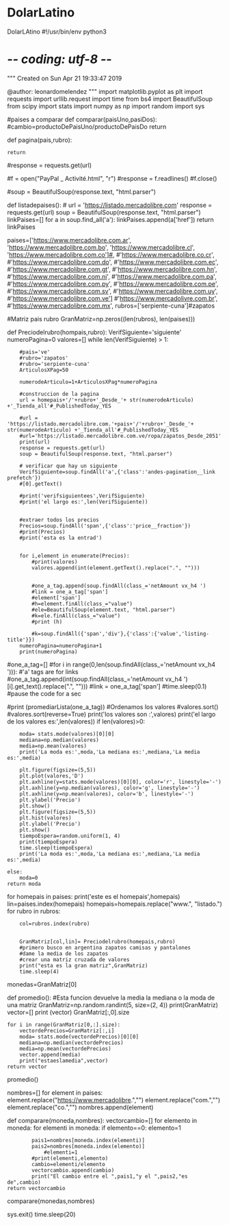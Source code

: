 # DolarLatino
DolarLAtino
#!/usr/bin/env python3
# -*- coding: utf-8 -*-
"""
Created on Sun Apr 21 19:33:47 2019

@author: leonardomelendez
"""
import matplotlib.pyplot as plt
import requests
import urllib.request
import time
from bs4 import BeautifulSoup
from scipy import stats 
import numpy as np
import random
import sys

#paises a comparar
def comparar(paisUno,pasiDos):
    #cambio=productoDePaisUno/productoDePaisDo
    return 

def pagina(pais,rubro):
        
    return





#response = requests.get(url)
 
#f = open("PayPal _ Activité.html", "r")
#response = f.readlines()
#f.close()

#soup = BeautifulSoup(response.text, "html.parser")



def listadepaises():
    #
    url = 'https://listado.mercadolibre.com'
    response = requests.get(url)
    soup = BeautifulSoup(response.text, "html.parser")
    linkPaises=[]
    for a in soup.find_all('a'): 
        linkPaises.append(a['href'])
    return linkPaises


paises=['https://www.mercadolibre.com.ar',
'https://www.mercadolibre.com.bo',
 'https://www.mercadolibre.cl',
 'https://www.mercadolibre.com.co']#,
 #'https://www.mercadolibre.co.cr',
 #'https://www.mercadolibre.com.do',
 #'https://www.mercadolibre.com.ec',
 #'https://www.mercadolibre.com.gt',
 #'https://www.mercadolibre.com.hn',
 #'https://www.mercadolibre.com.ni',
 #'https://www.mercadolibre.com.pa',
 #'https://www.mercadolibre.com.py',
 #'https://www.mercadolibre.com.pe',
 #'https://www.mercadolibre.com.sv',
 #'https://www.mercadolibre.com.uy',
 #'https://www.mercadolibre.com.ve']
#'https://www.mercadolivre.com.br',
#'https://www.mercadolibre.com.mx',
rubros=['serpiente-cuna']#zapatos


#Matriz pais rubro 
GranMatriz=np.zeros((len(rubros), len(paises)))



def Preciodelrubro(hompais,rubro):
    VerifSiguiente='siguiente'
    numeroPagina=0
    valores=[]
    while len(VerifSiguiente) > 1:
    
        #pais='ve'
        #rubro='zapatos'
        #rubro='serpiente-cuna'
        ArticulosXPag=50
    
        numerodeArticulo=1+ArticulosXPag*numeroPagina
    
        #construccion de la pagina 
        url = homepais+'/'+rubro+'_Desde_'+ str(numerodeArticulo) +'_Tienda_all'#_PublishedToday_YES
        
        #url = 'https://listado.mercadolibre.com.'+pais+'/'+rubro+'_Desde_'+ str(numerodeArticulo) +'_Tienda_all'#_PublishedToday_YES
        #url='https://listado.mercadolibre.com.ve/ropa/zapatos_Desde_2051'
        print(url)
        response = requests.get(url)
        soup = BeautifulSoup(response.text, "html.parser")
    
        # verificar que hay un siguiente 
        VerifSiguiente=soup.findAll('a',{'class':'andes-pagination__link prefetch'})
        #[0].getText()
    
        #print('verifsiguientees',VerifSiguiente)
        #print('el largo es:',len(VerifSiguiente))
    
    
        #extraer todos los precios 
        Precios=soup.findAll('span',{'class':'price__fraction'})
        #print(Precios)
        #print('esta es la entrad')
    

        for i,element in enumerate(Precios): 
            #print(valores)
            valores.append(int(element.getText().replace(".", "")))
            
            
            #one_a_tag.append(soup.findAll(class_='netAmount vx_h4 ')
            #link = one_a_tag['span']
            #element['span']
            #h=element.finAll(class_="value")
            #ele=BeautifulSoup(element.text, "html.parser")
            #k=ele.finAll(class_="value")
            #print (h)
        
            #k=soup.findAll({'span','div'},{'class':{'value','listing-title'}})
        numeroPagina=numeroPagina+1
        print(numeroPagina)
        
        
  

#one_a_tag=[]
#for i in range(0,len(soup.findAll(class_='netAmount vx_h4 '))): #'a' tags are for links
    #one_a_tag.append(int(soup.findAll(class_='netAmount vx_h4 ')[i].get_text().replace(".", "")))
    #link = one_a_tag['span']
    #time.sleep(0.1) #pause the code for a sec
    


#print (promediarLista(one_a_tag))
#Ordenamos los valores 
#valores.sort()
#valores.sort(reverse=True)
    print('los valores son :',valores)
    print('el largo de los valores es:',len(valores))
    if len(valores)>0:
        
        moda= stats.mode(valores)[0][0]
        mediana=np.median(valores)
        media=np.mean(valores)
        print('La moda es:',moda,'La mediana es:',mediana,'La media es:',media)
    
        plt.figure(figsize=(5,5))
        plt.plot(valores,'D')
        plt.axhline(y=stats.mode(valores)[0][0], color='r', linestyle='-')
        plt.axhline(y=np.median(valores), color='g', linestyle='-')
        plt.axhline(y=np.mean(valores), color='b', linestyle='-')
        plt.ylabel('Precio')
        plt.show()
        plt.figure(figsize=(5,5))
        plt.hist(valores)
        plt.ylabel('Precio')
        plt.show()
        tiempoEspera=random.uniform(1, 4)
        print(tiempoEspera)
        time.sleep(tiempoEspera)
        print('La moda es:',moda,'La mediana es:',mediana,'La media es:',media)
   
    else:
        moda=0
    return moda

for homepais in paises:
    print('este es el homepais',homepais)
    lin=paises.index(homepais)
    homepais=homepais.replace("www.", "listado.")
    for rubro in rubros:
        
        col=rubros.index(rubro)
        
        
        GranMatriz[col,lin]= Preciodelrubro(homepais,rubro)
        #primero busco en argentina zapatos camisas y pantalones 
        #dame la media de los zapatos 
        #crear una matriz cruzada de valores 
        print("esta es la gran matriz",GranMatriz)
        time.sleep(4)
        

monedas=GranMatriz[0]

def promedio():
    #Esta funcion devuelve la media la mediana o la moda de una matriz 
    GranMatriz=np.random.randint(5, size=(2, 4))
    print(GranMatriz)
    vector=[]
    print (vector)
    GranMatriz[:,0].size
    
    for i in range(GranMatriz[0,:].size):
        vectordePrecios=GranMatriz[:,i]
        moda= stats.mode(vectordePrecios)[0][0]
        mediana=np.median(vectordePrecios)
        media=np.mean(vectordePrecios)
        vector.append(media)
        print("estaeslamedia",vector)
    return vector

promedio()




nombres=[]
for element in paises:
    element.replace("https://www.mercadolibre.","")
    element.replace("com.","")
    element.replace("co.","")
    nombres.append(element)
    
    
    
def comparare(moneda,nombres):
    vectorcambio=[]
    for elemento in moneda:
        for elementi in moneda:
            if elemento==0:
                elemento=1
                
            pais1=nombres[moneda.index(elementi)]
            pais2=nombres[moneda.index(elemento)]
                #elementi=1
            #print(elementi,elemento)
            cambio=elementi/elemento
            vectorcambio.append(cambio)
            print("El cambio entre el ",pais1,"y el ",pais2,"es de",cambio)
    return vectorcambio

comparare(monedas,nombres)

sys.exit()
time.sleep(20)
